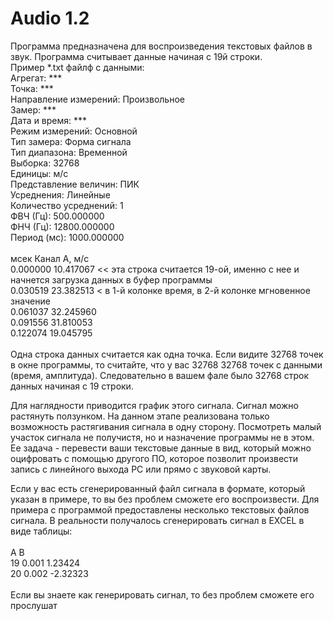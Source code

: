 # Audio 1.2
Программа предназначена для воспроизведения текстовых файлов в звук. Программа считывает данные начиная с 19й строки.<br />
Пример *.txt файлф с данными:<br />
Агрегат: ***<br />
Точка: ***<br />
Направление измерений: Произвольное<br />
Замер: ***<br />
Дата и время: ***<br />
Режим измерений: Основной<br />
Тип замера: Форма сигнала<br />
Тип диапазона: Временной<br />
Выборка: 32768<br />
Единицы: м/с<br />
Представление величин: ПИК<br />
Усреднения: Линейные<br />
Количество усреднений: 1<br />
ФВЧ (Гц): 500.000000<br />
ФНЧ (Гц): 12800.000000<br />
Период (мс): 1000.000000<br />
<br />
мсек	Канал А, м/с<br />
0.000000	10.417067 << эта строка считается 19-ой, именно с нее и начнется загрузка данных в буфер программы<br />
0.030519	23.382513 < в 1-й колонке время, в 2-й колонке мгновенное значение<br />
0.061037	32.245960<br />
0.091556	31.810053<br />
0.122074	19.045795<br />
<br />
Одна строка данных считается как одна точка. Если видите 32768 точек в окне программы, то считайте, что у вас 32768
32768 точек с данными (время, амплитуда). Следовательно в вашем фале было 32768 строк данных начиная с 19 строки.

Для наглядности приводится график этого сигнала. Сигнал можно растянуть ползунком.
На данном этапе реализована только возможность растягивания сигнала в одну сторону.
Посмотреть малый участок сигнала не получистя, но и назначение программы не в этом. Ее задача -
перевести ваши текстовые данные в вид, который можно оцифровать с помощью другого ПО, которое позволит
произвести запись с линейного выхода PC или прямо с звуковой карты.

Если у вас есть сгенерированный файл сигнала в формате, который указан в примере, то вы без проблем сможете его
воспроизвести. Для примера с программой предоставлены несколько текстовых файлов сигнала.
В реальности получалось сгенерировать сигнал в EXCEL в виде таблицы:<br />
<br />
     А           B<br />
19   0.001      1.23424<br />
20   0.002      -2.32323<br />
<br />
Если вы знаете как генерировать сигнал, то без проблем сможете его прослушат
